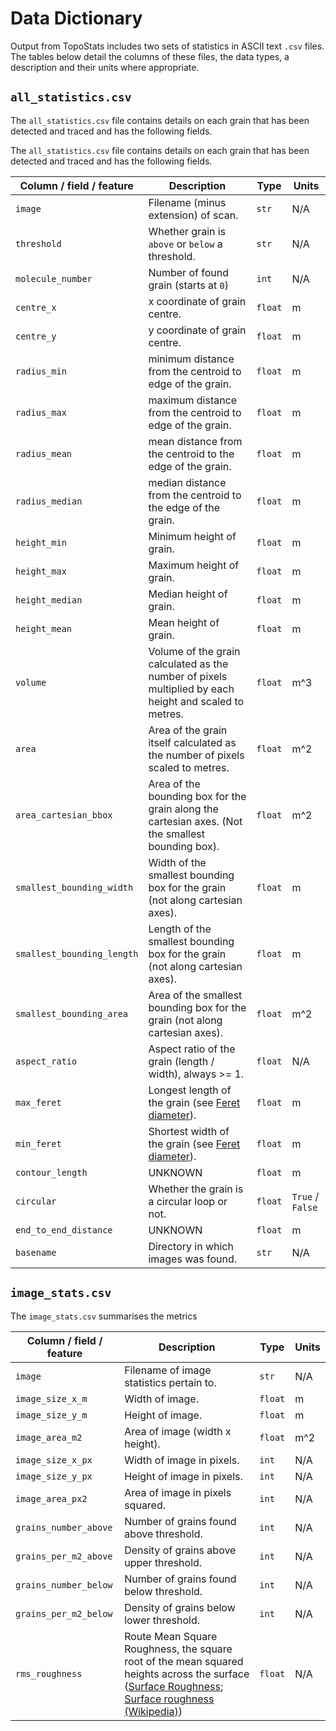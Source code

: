 # Data Dictionary

Output from TopoStats includes two sets of statistics in ASCII text `.csv` files. The tables below detail the columns of
these files, the data types, a description and their units where appropriate.

## `all_statistics.csv`

The `all_statistics.csv` file contains details on each grain that has been detected and traced and has the following fields.

The `all_statistics.csv` file contains details on each grain that has been detected and traced and has the following fields.

| Column / field / feature   | Description                                                                                            | Type    | Units            |
| -------------------------- | ------------------------------------------------------------------------------------------------------ | ------- | ---------------- |
| `image`                    | Filename (minus extension) of scan.                                                                    | `str`   | N/A              |
| `threshold`                | Whether grain is `above` or `below` a threshold.                                                       | `str`   | N/A              |
| `molecule_number`          | Number of found grain (starts at `0`)                                                                  | `int`   | N/A              |
| `centre_x`                 | x coordinate of grain centre.                                                                          | `float` | m                |
| `centre_y`                 | y coordinate of grain centre.                                                                          | `float` | m                |
| `radius_min`               | minimum distance from the centroid to edge of the grain.                                               | `float` | m                |
| `radius_max`               | maximum distance from the centroid to edge of the grain.                                               | `float` | m                |
| `radius_mean`              | mean distance from the centroid to the edge of the grain.                                              | `float` | m                |
| `radius_median`            | median distance from the centroid to the edge of the grain.                                            | `float` | m                |
| `height_min`               | Minimum height of grain.                                                                               | `float` | m                |
| `height_max`               | Maximum height of grain.                                                                               | `float` | m                |
| `height_median`            | Median height of grain.                                                                                | `float` | m                |
| `height_mean`              | Mean height of grain.                                                                                  | `float` | m                |
| `volume`                   | Volume of the grain calculated as the number of pixels multiplied by each height and scaled to metres. | `float` | m^3              |
| `area`                     | Area of the grain itself calculated as the number of pixels scaled to metres.                          | `float` | m^2              |
| `area_cartesian_bbox`      | Area of the bounding box for the grain along the cartesian axes. (Not the smallest bounding box).      | `float` | m^2              |
| `smallest_bounding_width`  | Width of the smallest bounding box for the grain (not along cartesian axes).                           | `float` | m                |
| `smallest_bounding_length` | Length of the smallest bounding box for the grain (not along cartesian axes).                          | `float` | m                |
| `smallest_bounding_area`   | Area of the smallest bounding box for the grain (not along cartesian axes).                            | `float` | m^2              |
| `aspect_ratio`             | Aspect ratio of the grain (length / width), always >= 1.                                               | `float` | N/A              |
| `max_feret`                | Longest length of the grain (see [Feret diameter](https://en.wikipedia.org/wiki/Feret_diameter)).      | `float` | m                |
| `min_feret`                | Shortest width of the grain (see [Feret diameter](https://en.wikipedia.org/wiki/Feret_diameter)).      | `float` | m                |
| `contour_length`           | UNKNOWN                                                                                                | `float` | m                |
| `circular`                 | Whether the grain is a circular loop or not.                                                           | `float` | `True` / `False` |
| `end_to_end_distance`      | UNKNOWN                                                                                                | `float` | m                |
| `basename`                 | Directory in which images was found.                                                                   | `str`   | N/A              |

## `image_stats.csv`

The `image_stats.csv` summarises the metrics

| Column / field / feature | Description                                                                                                                                                                                                                                                                   | Type    | Units |
| ------------------------ | ----------------------------------------------------------------------------------------------------------------------------------------------------------------------------------------------------------------------------------------------------------------------------- | ------- | ----- |
| `image`                  | Filename of image statistics pertain to.                                                                                                                                                                                                                                      | `str`   | N/A   |
| `image_size_x_m`         | Width of image.                                                                                                                                                                                                                                                               | `float` | m     |
| `image_size_y_m`         | Height of image.                                                                                                                                                                                                                                                              | `float` | m     |
| `image_area_m2`          | Area of image (width x height).                                                                                                                                                                                                                                               | `float` | m^2   |
| `image_size_x_px`        | Width of image in pixels.                                                                                                                                                                                                                                                     | `int`   | N/A   |
| `image_size_y_px`        | Height of image in pixels.                                                                                                                                                                                                                                                    | `int`   | N/A   |
| `image_area_px2`         | Area of image in pixels squared.                                                                                                                                                                                                                                              | `int`   | N/A   |
| `grains_number_above`    | Number of grains found above threshold.                                                                                                                                                                                                                                       | `int`   | N/A   |
| `grains_per_m2_above`    | Density of grains above upper threshold.                                                                                                                                                                                                                                      | `int`   | N/A   |
| `grains_number_below`    | Number of grains found below threshold.                                                                                                                                                                                                                                       | `int`   | N/A   |
| `grains_per_m2_below`    | Density of grains below lower threshold.                                                                                                                                                                                                                                      | `int`   | N/A   |
| `rms_roughness`          | Route Mean Square Roughness, the square root of the mean squared heights across the surface ([Surface Roughness](https://www.sciencedirect.com/topics/materials-science/surface-roughness); [Surface roughness (Wikipedia)](https://en.wikipedia.org/wiki/Surface_roughness)) | `float` | N/A   |
